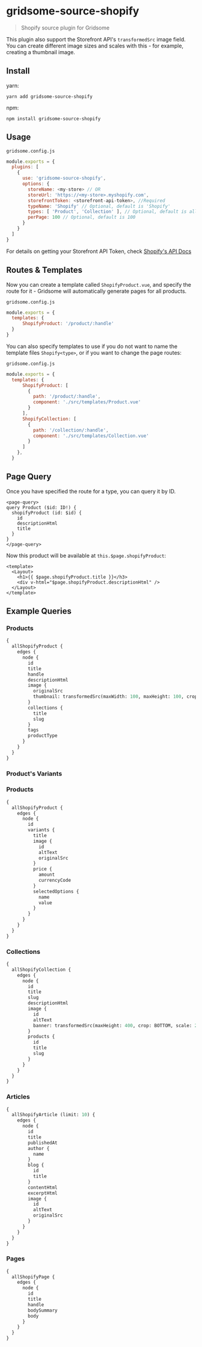 # gridsome-source-shopify

> Shopify source plugin for Gridsome

This plugin also support the Storefront API's `transformedSrc` image field. You can create different image sizes and scales with this - for example, creating a thumbnail image.

## Install
yarn:
```
yarn add gridsome-source-shopify
```

npm:
```
npm install gridsome-source-shopify
```

## Usage

`gridsome.config.js`
```js
module.exports = {
  plugins: [
    {
      use: 'gridsome-source-shopify',
      options: {
        storeName: <my-store> // OR
        storeUrl: 'https://<my-store>.myshopify.com',
        storefrontToken: <storefront-api-token>, //Required
        typeName: 'Shopify' // Optional, default is 'Shopify'
        types: [ 'Product', 'Collection' ], // Optional, default is all types
        perPage: 100 // Optional, default is 100
      }
    }
  ]
}
```

For details on getting your Storefront API Token, check [Shopify's API Docs](https://help.shopify.com/en/api/storefront-api)

## Routes & Templates

Now you can create a template called `ShopifyProduct.vue`, and specify the route for it - Gridsome will automatically generate pages for all products.

`gridsome.config.js`
```js
module.exports = {
  templates: {
      ShopifyProduct: '/product/:handle'
  }
}
```

You can also specify templates to use if you do not want to name the template files `Shopify<type>`, or if you want to change the page routes:

`gridsome.config.js`
```js
module.exports = {
  templates: {
      ShopifyProduct: [
        {
          path: '/product/:handle',
          component: './src/templates/Product.vue'
        }
      ],
      ShopifyCollection: [
        {
          path: '/collection/:handle',
          component: './src/templates/Collection.vue'
        }
      ]
    },
  }
  ```

## Page Query

Once you have specified the route for a type, you can query it by ID.

```vue
<page-query>
query Product ($id: ID!) {
  shopifyProduct (id: $id) {
    id
    descriptionHtml
    title
  }
}
</page-query>
```

Now this product will be available at `this.$page.shopifyProduct`:
```vue
<template>
  <Layout>
    <h1>{{ $page.shopifyProduct.title }}</h3>
    <div v-html="$page.shopifyProduct.descriptionHtml" />
  </Layout>
</template>
```

## Example Queries

### Products

```graphql
{
  allShopifyProduct {
    edges {
      node {
        id
        title
        handle
        descriptionHtml
        image {
          originalSrc
          thumbnail: transformedSrc(maxWidth: 100, maxHeight: 100, crop: CENTER)
        }
        collections {
          title
          slug
        }
        tags
        productType
      }
    }
  }
}
```

### Product's Variants

### Products

```graphql
{
  allShopifyProduct {
    edges {
      node {
        id
        variants {
          title
          image {
            id
            altText
            originalSrc
          }
          price {
            amount
            currencyCode
          }
          selectedOptions {
            name
            value
          }
        }
      }
    }
  }
}
```

### Collections

```graphql
{
  allShopifyCollection {
    edges {
      node {
        id
        title
        slug
        descriptionHtml
        image {
          id
          altText
          banner: transformedSrc(maxHeight: 400, crop: BOTTOM, scale: 2)
        }
        products {
          id
          title
          slug
        }
      }
    }
  }
}
```

### Articles

```graphql
{
  allShopifyArticle (limit: 10) {
    edges {
      node {
        id
        title
        publishedAt
        author {
          name
        }
        blog {
          id
          title
        }
        contentHtml
        excerptHtml
        image {
          id
          altText
          originalSrc
        }
      }
    }
  }
}
```

### Pages

```graphql
{
  allShopifyPage {
    edges {
      node {
        id
        title
        handle
        bodySummary
        body
      }
    }
  }
}
```
